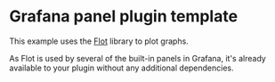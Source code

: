 # Grafana panel plugin template

This example uses the [Flot](https://www.flotcharts.org) library to plot graphs.

As Flot is used by several of the built-in panels in Grafana, it's already available to your plugin without any additional dependencies.
